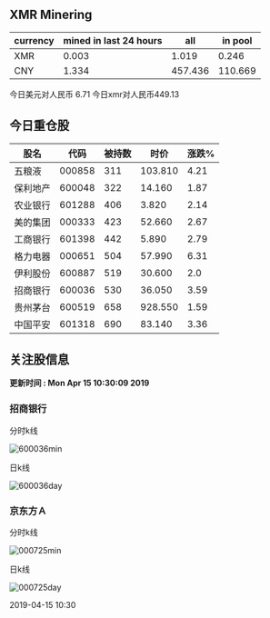 ## XMR Minering

|currency|mined in last 24 hours|all|in pool|
|---|---|---|---|
|XMR|0.003|1.019|0.246|
|CNY|1.334|457.436|110.669|

今日美元对人民币 6.71	今日xmr对人民币449.13


## 今日重仓股 

|股名|代码|被持数|时价|涨跌%|
|---|---|---|---|---|
|五粮液|000858|311|103.810|4.21|
|保利地产|600048|322|14.160|1.87|
|农业银行|601288|406|3.820|2.14|
|美的集团|000333|423|52.660|2.67|
|工商银行|601398|442|5.890|2.79|
|格力电器|000651|504|57.990|6.31|
|伊利股份|600887|519|30.600|2.0|
|招商银行|600036|530|36.050|3.59|
|贵州茅台|600519|658|928.550|1.59|
|中国平安|601318|690|83.140|3.36|

## 关注股信息
**更新时间 : Mon Apr 15 10:30:09 2019**
### 招商银行 
分时k线

![600036min](http://image.sinajs.cn/newchart/min/n/sh600036.gif)

日k线

![600036day](http://image.sinajs.cn/newchart/daily/n/sh600036.gif)

### 京东方Ａ 
分时k线

![000725min](http://image.sinajs.cn/newchart/min/n/sz000725.gif)

日k线

![000725day](http://image.sinajs.cn/newchart/daily/n/sz000725.gif)

2019-04-15 10:30